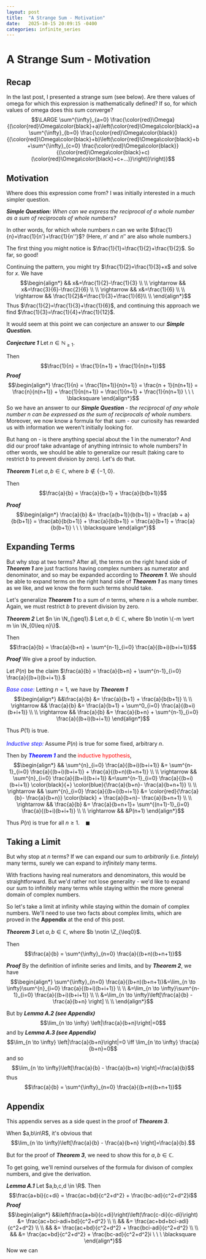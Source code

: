```yaml
---
layout: post
title:  "A Strange Sum - Motivation"
date:   2025-10-15 20:09:15 -0400
categories: infinite_series
---
```

# A Strange Sum - Motivation
## Recap
In the last post, I presented a strange sum (see below).
Are there values of omega for which this expression is mathematically defined?
If so, for which values of omega does this sum converge?
$$\LARGE \sum^{\infty}_{a=0} \frac{\color{red}\Omega}{(\color{red}\Omega\color{black}+a)\left(\color{red}\Omega\color{black}+a\sum^{\infty}_{b=0} \frac{\color{red}\Omega\color{black}}{(\color{red}\Omega\color{black}+b)\left(\color{red}\Omega\color{black}+b+\sum^{\infty}_{c=0} \frac{\color{red}\Omega\color{black}}{(\color{red}\Omega\color{black}+c)(\color{red}\Omega\color{black}+c+...)}\right)}\right)}$$

## Motivation
Where does this expression come from?
I was initially interested in a much simpler question.

***Simple Question:*** *When can we express the reciprocal of a whole number as a sum of reciprocals of whole numbers?*

In other words, for which whole numbers $n$ can we write $\frac{1}{n}=\frac{1}{n'}+\frac{1}{n''}$?
(Here, $n'$ and $n''$ are also whole numbers.)

The first thing you might notice is $\frac{1}{1}=\frac{1}{2}+\frac{1}{2}$.
So far, so good!

Continuing the pattern, you might try  $\frac{1}{2}=\frac{1}{3}+x$ and solve for $x.$
We have   $$\begin{align*}
&& x&=\frac{1}{2}-\frac{1}{3} \\  \\
\rightarrow && x&=\frac{3}{6}-\frac{2}{6} \\ \\
\rightarrow && x&=\frac{1}{6} \\ \\
\rightarrow && \frac{1}{2}&=\frac{1}{3}+\frac{1}{6}\\ \\
\end{align*}$$ Thus $\frac{1}{2}=\frac{1}{3}+\frac{1}{6}$, and continuing this approach we find $\frac{1}{3}=\frac{1}{4}+\frac{1}{12}$.


It would seem at this point we can conjecture an answer to our ***Simple Question.***

***Conjecture 1***
Let $n \in \mathbb{N}_{\geq 1}$. 

Then $$\frac{1}{n} = \frac{1}{n+1} + \frac{1}{n(n+1)}$$
***Proof***
  $$\begin{align*}
 \frac{1}{n} = \frac{1(n+1)}{n(n+1)} = \frac{n + 1}{n(n+1)}  = \frac{n}{n(n+1)} + \frac{1}{n(n+1)} =  \frac{1}{n+1} + \frac{1}{n(n+1)} \ \ \ \blacksquare
\end{align*}$$
So we have an answer to our ***Simple Question*** - *the reciprocal of any whole number $n$ can be expressed as the sum of reciprocals of whole numbers.*
Moreover, we now know a formula for that sum - our curiosity has rewarded us with information we weren't initially looking for.

But hang on - is there anything special about the 1 in the numerator?
And did our proof take advantage of anything intrinsic to whole numbers?
In other words, we should be able to generalize our result (taking care to restrict $b$ to prevent division by zero).
Let's do that.

***Theorem 1***
Let $a, b \in \mathbb{C}$, where $b \notin \{-1, 0\}$. 

Then $$\frac{a}{b} = \frac{a}{b+1} + \frac{a}{b(b+1)}$$

***Proof***
  $$\begin{align*}
 \frac{a}{b} &= \frac{a(b+1)}{b(b+1)} = \frac{ab + a}{b(b+1)}  = \frac{ab}{b(b+1)} + \frac{a}{b(b+1)} =  \frac{a}{b+1} + \frac{a}{b(b+1)} \ \ \ \blacksquare
\end{align*}$$

## Expanding Terms
But why stop at two terms?
After all, the terms on the right hand side of ***Theorem 1*** are just fractions having complex numbers as numerator and denominator, and so may be expanded according to ***Theorem 1***.
We should be able to expand terms on the right hand side of ***Theorem 1*** as many times as we like, and we know the form such terms should take.

Let's generalize ***Theorem 1*** to a sum of $n$ terms, where $n$ is a whole number.
Again, we must restrict $b$ to prevent division by zero.

 ***Theorem 2***
Let $n \in \N_{\geq1}.$
Let $a, b \in \mathbb{C}$, where $b \notin \{-m \vert m \in \N_{0\leq n}\}$. 

Then $$\frac{a}{b} = \frac{a}{b+n} + \sum^{n-1}_{i=0} \frac{a}{(b+i)(b+i+1)}$$

***Proof***
We give a proof by induction.

Let $P(n)$ be the claim $\frac{a}{b} = \frac{a}{b+n} + \sum^{n-1}_{i=0} \frac{a}{(b+i)(b+i+1)}.$

<font color="blue">*Base case:*</font>
Letting $n=1,$ we have by ***Theorem 1*** 
 $$\begin{align*}
 &&\frac{a}{b} &= \frac{a}{b+1} + \frac{a}{b(b+1)} \\ \\
 \rightarrow && \frac{a}{b} &= \frac{a}{b+1} + \sum^0_{i=0} \frac{a}{(b+i)(b+i+1)} \\ \\
  \rightarrow && \frac{a}{b} &= \frac{a}{b+n} + \sum^{n-1}_{i=0} \frac{a}{(b+i)(b+i+1)} 
 \end{align*}$$ 

 Thus $P(1)$ is true. 
 \
\
<font color="blue">*Inductive step:*</font>
 Assume $P(n)$ is true for some fixed, arbitrary $n.$

Then by <font color="blue">***Theorem 1***</font> and the <font color="red">inductive hypothesis</font>, 
 $$\begin{align*}
 && \sum^{n}_{i=0} \frac{a}{(b+i)(b+i+1)} &= \sum^{n-1}_{i=0} \frac{a}{(b+i)(b+i+1)} + \frac{a}{(b+n)(b+n+1)} \\ \\
 \rightarrow && \sum^{n}_{i=0} \frac{a}{(b+i)(b+i+1)} &=\sum^{n-1}_{i=0} \frac{a}{(b+i)(b+i+1)} \color{black}{+} \color{blue}{\frac{a}{b+n}- \frac{a}{b+n+1}} \\ \\
 \rightarrow && \sum^{n}_{i=0} \frac{a}{(b+i)(b+i+1)} &= \color{red}{\frac{a}{b}- \frac{a}{b+n}} \color{black} + \frac{a}{b+n}- \frac{a}{b+n+1} \\ \\ 
  \rightarrow && \frac{a}{b}  &=  \frac{a}{b+n+1}+  \sum^{(n+1)-1}_{i=0} \frac{a}{(b+i)(b+i+1)} \\ \\
  \rightarrow && &P(n+1)
 \end{align*}$$

 Thus $P(n)$ is true for all $n \geq 1$. $\ \ \ \blacksquare$

## Taking a Limit

But why stop at $n$ terms?
If we can expand our sum to *arbitrarily* (i.e. *fintely*) many terms, surely we can expand to *infinitely* many terms.

With fractions having real numerators and denominators, this would be straightforward.
But we'd rather not lose generality - we'd like to expand our sum to infinitely many terms while staying within the more general domain of complex numbers.

So let's take a limit at infinity while staying within the domain of complex numbers.
We'll need to use two facts about complex limits, which are proved in the **Appendix** at the end of this post.

 ***Theorem 3***
Let $a, b \in \mathbb{C}$, where $b \notin \Z_{\leq0}$. 

Then $$\frac{a}{b} = \sum^{\infty}_{n=0} \frac{a}{(b+n)(b+n+1)}$$

***Proof***
By the definition of infinite series and limits, and by ***Theorem 2***, we have
 $$\begin{align*}
  \sum^{\infty}_{n=0} \frac{a}{(b+n)(b+n+1)}&=\lim_{n \to \infty}\sum^{n}_{i=0} \frac{a}{(b+i)(b+i+1)} \\ \\
  &=\lim_{n \to \infty}\sum^{n-1}_{i=0} \frac{a}{(b+i)(b+i+1)} \\ \\
 &=\lim_{n \to \infty}\left[\frac{a}{b} - \frac{a}{b+n} \right] \\ \\
  \end{align*}$$

But by ***Lemma A.2 (see Appendix)*** $$\lim_{n \to \infty} \left|\frac{a}{b+n}\right|=0$$
and by ***Lemma A.3 (see Appendix)*** $$\lim_{n \to \infty} \left|\frac{a}{b+n}\right|=0 \iff \lim_{n \to \infty} \frac{a}{b+n}=0$$ and so $$\lim_{n \to \infty}\left[\frac{a}{b} - \frac{a}{b+n} \right]=\frac{a}{b}$$ thus $$\frac{a}{b} = \sum^{\infty}_{n=0} \frac{a}{(b+n)(b+n+1)}$$

## Appendix
This appendix serves as a side quest in the proof of ***Theorem 3***.

When $a,b\in\R$, it's obvious that $$\lim_{n \to \infty}\left[\frac{a}{b} - \frac{a}{b+n} \right]=\frac{a}{b}.$$

But for the proof of ***Theorem 3***, we need to show this for $a,b\in\mathbb{C}$.

To get going, we'll remind ourselves of the formula for divison of complex numbers, and give the derivation.

***Lemma A.1***
Let $a,b,c,d \in \R$.
Then
$$\frac{a+bi}{c+di} = \frac{ac+bd}{c^2+d^2} + \frac{bc-ad}{c^2+d^2}i$$
***Proof***
$$\begin{align*} 
&&\left(\frac{a+bi}{c+di}\right)\left(\frac{c-di}{c-di}\right) &= \frac{ac+bci-adi+bd}{c^2+d^2}  \\ \\
&&  &= \frac{ac+bd+bci-adi}{c^2+d^2}  \\ \\
&&  &= \frac{ac+bd}{c^2+d^2} + \frac{bci-adi}{c^2+d^2} \\ \\
&& &= \frac{ac+bd}{c^2+d^2} + \frac{bc-ad}{c^2+d^2}i \ \ \ \blacksquare
\end{align*}$$ Now we can 
<!--stackedit_data:
eyJoaXN0b3J5IjpbLTI1MTY5MDU4OCwtMTQ4MjE5ODY4LDc2Mj
YwNTQwMCwtMjEzMTg2MTc5MCwtNjYzODU4NTczLC0xMzYxODI3
MDAxLC0zNzI0OTYxMDMsLTUwOTgwMTY1MSw0NDg0MjE5MTYsMj
A3MzEyNTc4NiwtMTMyNjQ1Nzg1Miw3NjM5MjI1MzQsMTc2NTA3
ODY2MSw0OTk0OTg1NDYsLTIwNzAxMDUsOTYzOTcwNjgxLDE0Mj
I4MzAyMTFdfQ==
-->